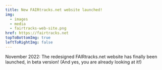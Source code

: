 ```yaml
---
title: New FAIRtracks.net website launched!
img:
  - images
  - media
  - fairtracks-web-site.png
href: https://fairtracks.net
topToBottomImg: true
leftToRightImg: false
---
```


November 2022: The redesigned FAIRtracks.net website has finally been launched, in beta version!
(And yes, you are already looking at it!)
